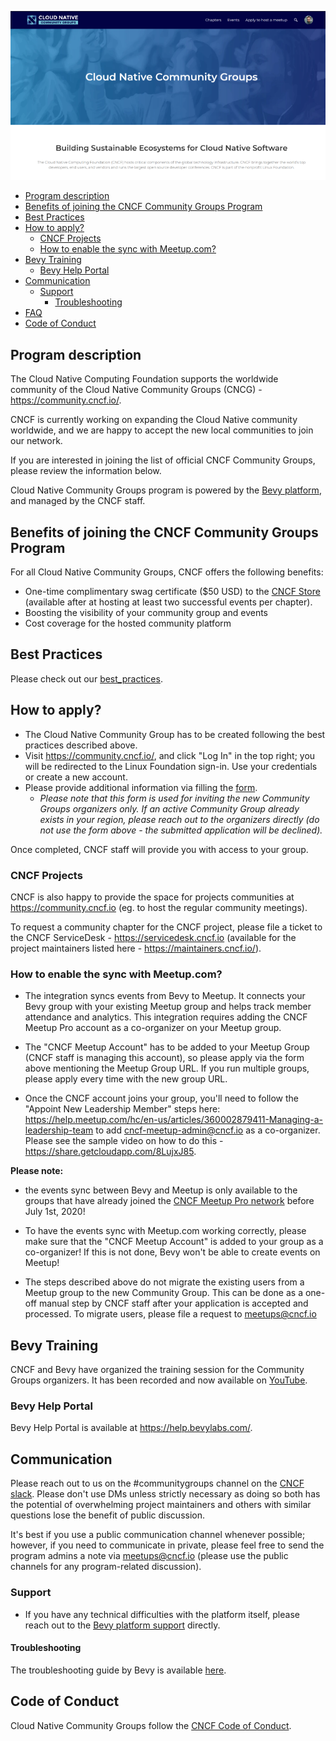 ![cloud native community groups](./cncg.png)

- [Program description](#program-description)
- [Benefits of joining the CNCF Community Groups Program](#benefits-of-joining-the-cncf-community-groups-program)
- [Best Practices](#best-practices)
- [How to apply?](#how-to-apply)
  - [CNCF Projects](#cncf-projects)
  - [How to enable the sync with Meetup.com?](#how-to-enable-the-sync-with-meetupcom)
- [Bevy Training](#bevy-training)
  - [Bevy Help Portal](#bevy-help-portal)
- [Communication](#communication)
  - [Support](#support)
    - [Troubleshooting](#troubleshooting)
- [FAQ](faq.md)
- [Code of Conduct](#code-of-conduct)

## Program description

The Cloud Native Computing Foundation supports the worldwide community of the Cloud Native Community Groups (CNCG) - https://community.cncf.io/.

CNCF is currently working on expanding the Cloud Native community worldwide, and we are happy to accept the new local communities to join our network.

If you are interested in joining the list of official CNCF Community Groups, please review the information below.

Cloud Native Community Groups program is powered by the [Bevy platform](https://www.bevy.com/), and managed by the CNCF staff.

## Benefits of joining the CNCF Community Groups Program

For all Cloud Native Community Groups, CNCF offers the following benefits:

- One-time complimentary swag certificate ($50 USD) to the [CNCF Store](https://store.cncf.io/) (available after at hosting at least two successful events per chapter).
- Boosting the visibility of your community group and events
- Cost coverage for the hosted community platform

## Best Practices

Please check out our [best_practices](./best_practices.md).

## How to apply?

- The Cloud Native Community Group has to be created following the best practices described above.
- Visit https://community.cncf.io/, and click "Log In" in the top right; you will be redirected to the Linux Foundation sign-in. Use your credentials or create a new account.
- Please provide additional information via filling the [form](https://forms.gle/HaTM3d5vbHWop8qQ6).
  - _Please note that this form is used for inviting the new Community Groups organizers only. If an active Community Group already exists in your region, please reach out to the organizers directly (do not use the form above - the submitted application will be declined)._

Once completed, CNCF staff will provide you with access to your group.

### CNCF Projects

CNCF is also happy to provide the space for projects communities at https://community.cncf.io (eg. to host the regular community meetings).

To request a community chapter for the CNCF project, please file a ticket to the CNCF ServiceDesk - https://servicedesk.cncf.io (available for the project maintainers listed here - https://maintainers.cncf.io/).

### How to enable the sync with Meetup.com?

- The integration syncs events from Bevy to Meetup. It connects your Bevy group with your existing Meetup group and helps track member attendance and analytics. This integration requires adding the CNCF Meetup Pro account as a co-organizer on your Meetup group.

- The "CNCF Meetup Account" has to be added to your Meetup Group (CNCF staff is managing this account), so please apply via the form above mentioning the Meetup Group URL. If you run multiple groups, please apply every time with the new group URL.

- Once the CNCF account joins your group, you'll need to follow the "Appoint New Leadership Member" steps here: https://help.meetup.com/hc/en-us/articles/360002879411-Managing-a-leadership-team to add cncf-meetup-admin@cncf.io as a co-organizer. Please see the sample video on how to do this - https://share.getcloudapp.com/8LujxJ85.

**Please note:**

- the events sync between Bevy and Meetup is only available to the groups that have already joined the [CNCF Meetup Pro network](https://www.meetup.com/pro/cncf) before July 1st, 2020!

- To have the events sync with Meetup.com working correctly, please make sure that the "CNCF Meetup Account" is added to your group as a co-organizer! If this is not done, Bevy won't be able to create events on Meetup!
- The steps described above do not migrate the existing users from a Meetup group to the new Community Group. This can be done as a one-off manual step by CNCF staff after your application is accepted and processed. To migrate users, please file a request to meetups@cncf.io

## Bevy Training

CNCF and Bevy have organized the training session for the Community Groups organizers. It has been recorded and now available on [YouTube](https://www.youtube.com/watch?v=_rBdomoYlmc).

### Bevy Help Portal

Bevy Help Portal is available at https://help.bevylabs.com/.

## Communication

Please reach out to us on the #communitygroups channel on the [CNCF slack](https://slack.cncf.io/). Please don't use DMs unless strictly necessary as doing so both has the potential of overwhelming project maintainers and others with similar questions lose the benefit of public discussion.

It's best if you use a public communication channel whenever possible; however, if you need to communicate in private, please feel free to send the program admins a note via meetups@cncf.io (please use the public channels for any program-related discussion).

### Support

- If you have any technical difficulties with the platform itself, please reach out to the [Bevy platform support](https://help.bevylabs.com/) directly.

#### Troubleshooting

The troubleshooting guide by Bevy is available [here](https://help.bevylabs.com/article/499-troubleshooting).

## Code of Conduct

Cloud Native Community Groups follow the [CNCF Code of Conduct](https://github.com/cncf/foundation/blob/master/code-of-conduct.md).
